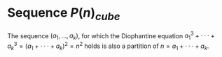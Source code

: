 # Sequence $P(n)_{cube}$
The sequence $(a_1, . . . , a_k)$, for which the Diophantine equation $a^3_1+ · · · + a^3_k= (a_1 + · · · + a_k)^2 = n^2$ holds is also a partition of $n = a_1 + · · · + a_k$.
